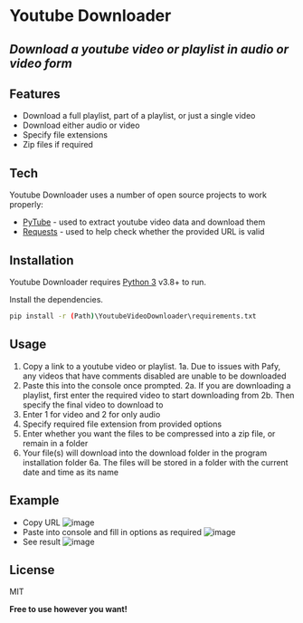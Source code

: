 # Youtube Downloader
## _Download a youtube video or playlist in audio or video form_


## Features

- Download a full playlist, part of a playlist, or just a single video
- Download either audio or video
- Specify file extensions
- Zip files if required


## Tech

Youtube Downloader uses a number of open source projects to work properly:

- [PyTube] - used to extract youtube video data and download them
- [Requests] - used to help check whether the provided URL is valid

## Installation

Youtube Downloader requires [Python 3](https://www.python.org/downloads//) v3.8+ to run.

Install the dependencies.

```sh
pip install -r (Path)\YoutubeVideoDownloader\requirements.txt
```

## Usage

  1. Copy a link to a youtube video or playlist.
    1a. Due to issues with Pafy, any videos that have comments disabled are unable to be downloaded
  2. Paste this into the console once prompted.
    2a. If you are downloading a playlist, first enter the required video to start downloading from
    2b. Then specify the final video to download to
  3. Enter 1 for video and 2 for only audio
  4. Specify required file extension from provided options
  5. Enter whether you want the files to be compressed into a zip file, or remain in a folder
  6. Your file(s) will download into the download folder in the program installation folder
    6a. The files will be stored in a folder with the current date and time as its name

## Example
- Copy URL
![image](https://user-images.githubusercontent.com/79090791/124382145-d5dea500-dcbd-11eb-9c3f-6e6f975f3a8c.png)
- Paste into console and fill in options as required
![image](https://user-images.githubusercontent.com/79090791/124382312-a4b2a480-dcbe-11eb-8eb3-f46a94791d31.png)
- See result
![image](https://user-images.githubusercontent.com/79090791/124382371-feb36a00-dcbe-11eb-91c5-886d494630bf.png)

## License

MIT

**Free to use however you want!**


   [PyTube]: <https://github.com/pytube/pytube>
   [Requests]: <https://github.com/psf/requests>
   

